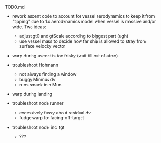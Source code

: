 TODO.md

- rework ascent code to account for vessel aerodynamics to keep it from "tipping"
  due to 1.x aerodynamics model when vessel is massive and/or wide. Two ideas:
    - adjust gt0 and gtScale according to biggest part (ugh)
    - use vessel mass to decide how far ship is allowed to stray from surface velocity vector

- warp during ascent is too frisky (wait till out of atmo)

- troubleshoot Hohmann
    - not always finding a window
    - buggy Minmus dv
    - runs smack into Mun

- warp during landing

- troubleshoot node runner
    - excessively fussy about residual dv
    - fudge warp for facing-off-target

- troubleshoot node_inc_tgt
    - ???
